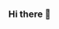 ### Hi there 👋

<!--
**Ivann-2612/Ivann-2612** is a ✨ _special_ ✨ repository because its `README.md` (this file) appears on your GitHub profile.

Here are some ideas to get you started:
### Hello world
- 🔭 I’m currently working on ...
- 🌱 I’m currently learning ...
- 👯 I’m looking to collaborate on ...
- 🤔 I’m looking for help with ...
- 💬 Ask me about ...
- 📫 How to reach me: ...
- 😄 Pronouns: ...
- ⚡ Fun fact: ...
-->
